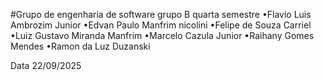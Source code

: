 #Grupo de engenharia de software grupo B quarta semestre
 •Flavio Luis Ambrozim Junior
 •Edvan Paulo Manfrim nicolini
 •Felipe de Souza Carriel
 •Luiz Gustavo Miranda Manfrim
 •Marcelo Cazula Junior
 •Raihany Gomes Mendes
 •Ramon da Luz Duzanski

Data 22/09/2025
